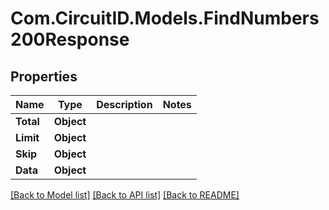 
# Com.CircuitID.Models.FindNumbers200Response

## Properties

Name | Type | Description | Notes
------------ | ------------- | ------------- | -------------
**Total** | **Object** |  | 
**Limit** | **Object** |  | 
**Skip** | **Object** |  | 
**Data** | **Object** |  | 

[[Back to Model list]](../README.md#documentation-for-models)
[[Back to API list]](../README.md#documentation-for-api-endpoints)
[[Back to README]](../README.md)

